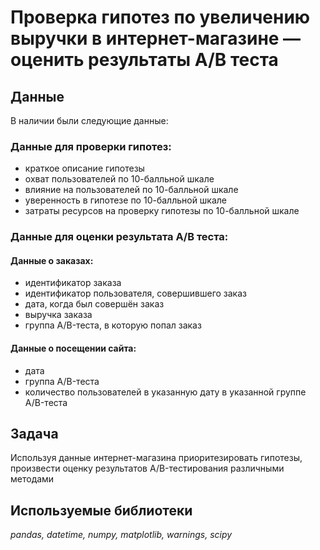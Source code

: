 # Проверка гипотез по увеличению выручки в интернет-магазине — оценить результаты A/B теста
## Данные
В наличии были следующие данные:
### Данные для проверки гипотез:
- краткое описание гипотезы
- охват пользователей по 10-балльной шкале
- влияние на пользователей по 10-балльной шкале
- уверенность в гипотезе по 10-балльной шкале
- затраты ресурсов на проверку гипотезы по 10-балльной шкале
### Данные для оценки результата А/В теста:
#### Данные о заказах:
- идентификатор заказа
- идентификатор пользователя, совершившего заказ
- дата, когда был совершён заказ
- выручка заказа
- группа A/B-теста, в которую попал заказ
#### Данные о посещении сайта:
- дата
- группа A/B-теста
- количество пользователей в указанную дату в указанной группе A/B-теста
## Задача
Используя данные интернет-магазина приоритезировать гипотезы, произвести оценку результатов A/B-тестирования различными методами
## Используемые библиотеки
*pandas, datetime, numpy, matplotlib, warnings, scipy*
